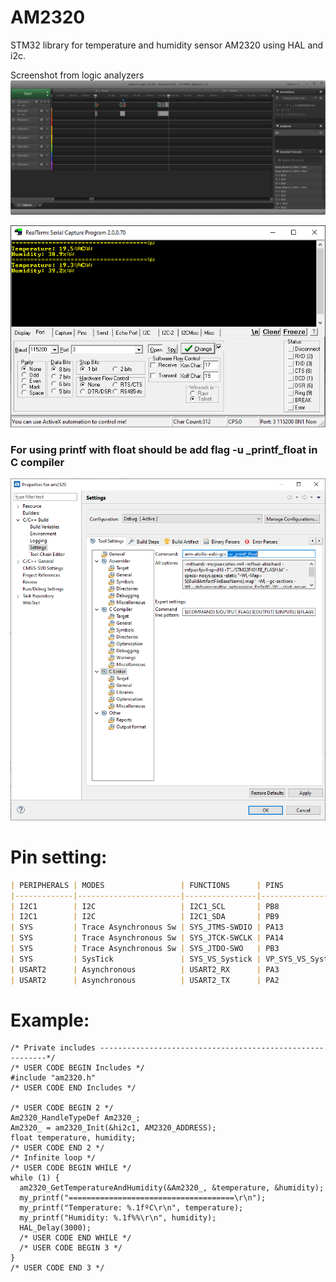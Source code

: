 # AM2320

STM32 library for temperature and humidity sensor AM2320 using HAL and i2c.

Screenshot from logic analyzers
![](https://raw.githubusercontent.com/SimpleMethod/STM32-AM2320/master/Images/am2320_Logic.png)


![](https://raw.githubusercontent.com/SimpleMethod/STM32-AM2320/master/Images/am2320_RealTerm.png)



### **For using printf with float should be add flag -u _printf_float in C compiler**
![enter image description here](https://raw.githubusercontent.com/SimpleMethod/STM32-AM2320/master/Images/am2320_Atolic_TrueSTUDIO.png)

# Pin setting:

```markdown
| PERIPHERALS | MODES                 | FUNCTIONS      | PINS              |
|-------------|-----------------------|----------------|-------------------|
| I2C1        | I2C                   | I2C1_SCL       | PB8               |
| I2C1        | I2C                   | I2C1_SDA       | PB9               |
| SYS         | Trace Asynchronous Sw | SYS_JTMS-SWDIO | PA13              |
| SYS         | Trace Asynchronous Sw | SYS_JTCK-SWCLK | PA14              |
| SYS         | Trace Asynchronous Sw | SYS_JTDO-SWO   | PB3               |
| SYS         | SysTick               | SYS_VS_Systick | VP_SYS_VS_Systick |
| USART2      | Asynchronous          | USART2_RX      | PA3               |
| USART2      | Asynchronous          | USART2_TX      | PA2               |
```
# Example:

    /* Private includes ----------------------------------------------------------*/
    /* USER CODE BEGIN Includes */
    #include "am2320.h"
    /* USER CODE END Includes */
    
    /* USER CODE BEGIN 2 */
    Am2320_HandleTypeDef Am2320_;
    Am2320_ = am2320_Init(&hi2c1, AM2320_ADDRESS);
    float temperature, humidity;
    /* USER CODE END 2 */
    /* Infinite loop */
    /* USER CODE BEGIN WHILE */
    while (1) {
      am2320_GetTemperatureAndHumidity(&Am2320_, &temperature, &humidity);
      my_printf("=====================================\r\n");
      my_printf("Temperature: %.1fºC\r\n", temperature);
      my_printf("Humidity: %.1f%%\r\n", humidity);
      HAL_Delay(3000);
      /* USER CODE END WHILE */
      /* USER CODE BEGIN 3 */
    }
    /* USER CODE END 3 */
